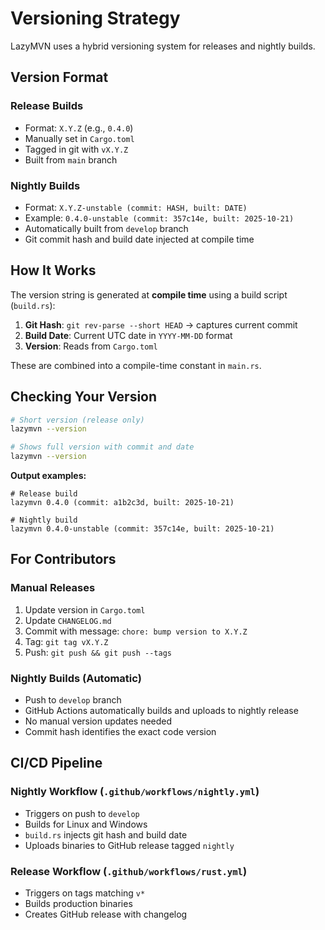# Versioning Strategy

LazyMVN uses a hybrid versioning system for releases and nightly builds.

## Version Format

### Release Builds
- Format: `X.Y.Z` (e.g., `0.4.0`)
- Manually set in `Cargo.toml`
- Tagged in git with `vX.Y.Z`
- Built from `main` branch

### Nightly Builds
- Format: `X.Y.Z-unstable (commit: HASH, built: DATE)`
- Example: `0.4.0-unstable (commit: 357c14e, built: 2025-10-21)`
- Automatically built from `develop` branch
- Git commit hash and build date injected at compile time

## How It Works

The version string is generated at **compile time** using a build script (`build.rs`):

1. **Git Hash**: `git rev-parse --short HEAD` → captures current commit
2. **Build Date**: Current UTC date in `YYYY-MM-DD` format
3. **Version**: Reads from `Cargo.toml`

These are combined into a compile-time constant in `main.rs`.

## Checking Your Version

```bash
# Short version (release only)
lazymvn --version

# Shows full version with commit and date
lazymvn --version
```

**Output examples:**

```
# Release build
lazymvn 0.4.0 (commit: a1b2c3d, built: 2025-10-21)

# Nightly build
lazymvn 0.4.0-unstable (commit: 357c14e, built: 2025-10-21)
```

## For Contributors

### Manual Releases
1. Update version in `Cargo.toml`
2. Update `CHANGELOG.md`
3. Commit with message: `chore: bump version to X.Y.Z`
4. Tag: `git tag vX.Y.Z`
5. Push: `git push && git push --tags`

### Nightly Builds (Automatic)
- Push to `develop` branch
- GitHub Actions automatically builds and uploads to nightly release
- No manual version updates needed
- Commit hash identifies the exact code version

## CI/CD Pipeline

### Nightly Workflow (`.github/workflows/nightly.yml`)
- Triggers on push to `develop`
- Builds for Linux and Windows
- `build.rs` injects git hash and build date
- Uploads binaries to GitHub release tagged `nightly`

### Release Workflow (`.github/workflows/rust.yml`)
- Triggers on tags matching `v*`
- Builds production binaries
- Creates GitHub release with changelog
